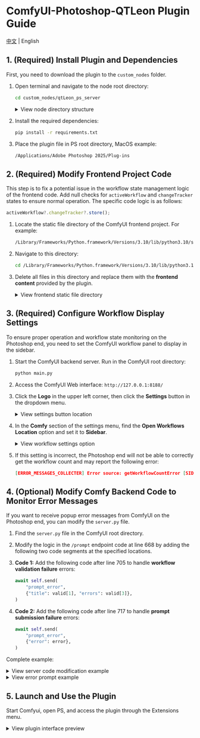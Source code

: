 # ComfyUI-Photoshop-QTLeon Plugin Guide

[中文](README.md) | English

## 1. (Required) Install Plugin and Dependencies

First, you need to download the plugin to the `custom_nodes` folder.

1. Open terminal and navigate to the node root directory:
   ```bash
   cd custom_nodes/qtLeon_ps_server
   ```

   <details>
   <summary>View node directory structure</summary>
   
   ![Node directory structure](images/nodes.png)
   </details>

2. Install the required dependencies:
   ```bash
   pip install -r requirements.txt
   ```

3. Place the plugin file in PS root directory, MacOS example:
   ```bash
   /Applications/Adobe Photoshop 2025/Plug-ins
   ```

## 2. (Required) Modify Frontend Project Code

This step is to fix a potential issue in the workflow state management logic of the frontend code. Add null checks for `activeWorkflow` and `changeTracker` states to ensure normal operation. The specific code logic is as follows:

```javascript
activeWorkflow?.changeTracker?.store();
```

1. Locate the static file directory of the ComfyUI frontend project. For example:
   ```bash
   /Library/Frameworks/Python.framework/Versions/3.10/lib/python3.10/site-packages/comfyui_frontend_package/static
   ```

2. Navigate to this directory:
   ```bash
   cd /Library/Frameworks/Python.framework/Versions/3.10/lib/python3.10/site-packages/comfyui_frontend_package/static
   ```

3. Delete all files in this directory and replace them with the **frontend content** provided by the plugin.

   <details>
   <summary>View frontend static file directory</summary>
   
   ![Frontend static directory](images/f_static.png)
   </details>

## 3. (Required) Configure Workflow Display Settings

To ensure proper operation and workflow state monitoring on the Photoshop end, you need to set the ComfyUI workflow panel to display in the sidebar.

1. Start the ComfyUI backend server. Run in the ComfyUI root directory:
   ```bash
   python main.py
   ```

2. Access the ComfyUI Web interface: `http://127.0.0.1:8188/`

3. Click the **Logo** in the upper left corner, then click the **Settings** button in the dropdown menu.

   <details>
   <summary>View settings button location</summary>
   
   ![Settings button location](images/settings.png)
   </details>

4. In the **Comfy** section of the settings menu, find the **Open Workflows Location** option and set it to **Sidebar**.

   <details>
   <summary>View workflow settings option</summary>
   
   ![Workflow settings option](images/settings2.png)
   </details>

5. If this setting is incorrect, the Photoshop end will not be able to correctly get the workflow count and may report the following error:
   ```json
   [ERROR_MESSAGES_COLLECTER] Error source: getWorkflowCountError [SID: EBwBoYDRg7v1_wiKAAAH] - Details: {"data": {"type": "getWorkflowCountError", "message": "Failed to get workflow count TypeError: null is not an object (evaluating '_0x4e817f['textContent']')"}}
   ```

## 4. (Optional) Modify Comfy Backend Code to Monitor Error Messages

If you want to receive popup error messages from ComfyUI on the Photoshop end, you can modify the `server.py` file.

1. Find the `server.py` file in the ComfyUI root directory.

2. Modify the logic in the `/prompt` endpoint code at line 668 by adding the following two code segments at the specified locations.

3. **Code 1:** Add the following code after line 705 to handle **workflow validation failure** errors:
   ```python
   await self.send(
       "prompt_error",
       {"title": valid[1], "errors": valid[3]},
   )
   ```

4. **Code 2:** Add the following code after line 717 to handle **prompt submission failure** errors:
   ```python
   await self.send(
       "prompt_error",
       {"error": error},
   )
   ```

Complete example:

<details>
<summary>View server code modification example</summary>

![Server code modification](images/ServerCodeChaned.png)
</details>

<details>
<summary>View error prompt example</summary>

![Error prompt](images/error.jpg)
</details>

## 5. Launch and Use the Plugin

Start Comfyui, open PS, and access the plugin through the Extensions menu.

<details>
<summary>View plugin interface preview</summary>

![Plugin main interface](images/home.jpg)
</details>
